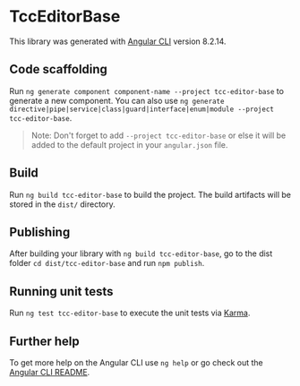 # TccEditorBase

This library was generated with [Angular CLI](https://github.com/angular/angular-cli) version 8.2.14.

## Code scaffolding

Run `ng generate component component-name --project tcc-editor-base` to generate a new component. You can also use `ng generate directive|pipe|service|class|guard|interface|enum|module --project tcc-editor-base`.
> Note: Don't forget to add `--project tcc-editor-base` or else it will be added to the default project in your `angular.json` file. 

## Build

Run `ng build tcc-editor-base` to build the project. The build artifacts will be stored in the `dist/` directory.

## Publishing

After building your library with `ng build tcc-editor-base`, go to the dist folder `cd dist/tcc-editor-base` and run `npm publish`.

## Running unit tests

Run `ng test tcc-editor-base` to execute the unit tests via [Karma](https://karma-runner.github.io).

## Further help

To get more help on the Angular CLI use `ng help` or go check out the [Angular CLI README](https://github.com/angular/angular-cli/blob/master/README.md).
